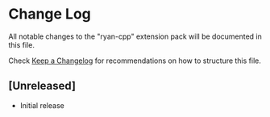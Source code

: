 # Change Log

All notable changes to the "ryan-cpp" extension pack will be documented in this file.

Check [Keep a Changelog](http://keepachangelog.com/) for recommendations on how to structure this file.

## [Unreleased]

- Initial release
